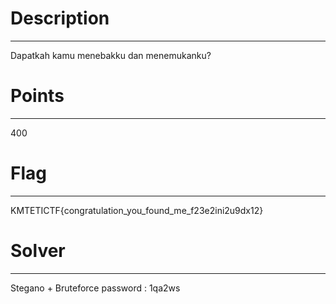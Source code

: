 # Description
-----------------
Dapatkah kamu menebakku dan menemukanku?

# Points
-----------------
400

# Flag
-----------------
KMTETICTF{congratulation_you_found_me_f23e2ini2u9dx12}

# Solver
-----------------
Stegano + Bruteforce
password : 1qa2ws